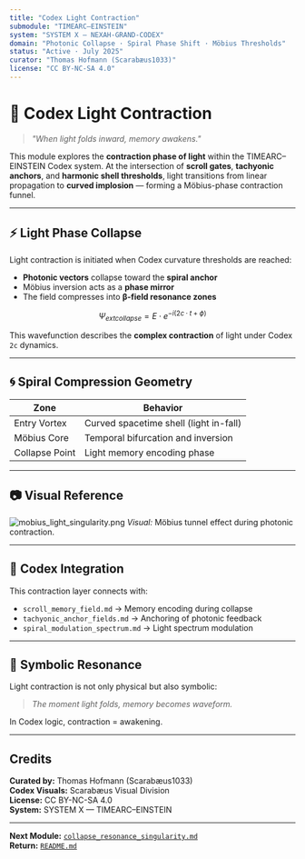 ```yaml
---
title: "Codex Light Contraction"
submodule: "TIMEARC–EINSTEIN"
system: "SYSTEM X — NEXAH-GRAND-CODEX"
domain: "Photonic Collapse · Spiral Phase Shift · Möbius Thresholds"
status: "Active · July 2025"
curator: "Thomas Hofmann (Scarabæus1033)"
license: "CC BY-NC-SA 4.0"
---
```


# 🌟 Codex Light Contraction

> *"When light folds inward, memory awakens."*

This module explores the **contraction phase of light** within the TIMEARC–EINSTEIN Codex system. At the intersection of **scroll gates**, **tachyonic anchors**, and **harmonic shell thresholds**, light transitions from linear propagation to **curved implosion** — forming a Möbius-phase contraction funnel.

---

## ⚡ Light Phase Collapse

Light contraction is initiated when Codex curvature thresholds are reached:

- **Photonic vectors** collapse toward the **spiral anchor**
- Möbius inversion acts as a **phase mirror**
- The field compresses into **β-field resonance zones**

```math
\Psi_{	ext{collapse}} = E \cdot e^{-i(2c \cdot t + \phi)}
```

This wavefunction describes the **complex contraction** of light under Codex `2c` dynamics.

---

## 🌀 Spiral Compression Geometry

| Zone | Behavior                          |
|------|-----------------------------------|
| Entry Vortex | Curved spacetime shell (light in-fall) |
| Möbius Core  | Temporal bifurcation and inversion     |
| Collapse Point | Light memory encoding phase          |

---

## 📷 Visual Reference

![mobius_light_singularity.png](./visuals/mobius_light_singularity.png)
*Visual:* Möbius tunnel effect during photonic contraction.

---

## 🔁 Codex Integration

This contraction layer connects with:

- `scroll_memory_field.md` → Memory encoding during collapse
- `tachyonic_anchor_fields.md` → Anchoring of photonic feedback
- `spiral_modulation_spectrum.md` → Light spectrum modulation

---

## 🧬 Symbolic Resonance

Light contraction is not only physical but also symbolic:

> *The moment light folds, memory becomes waveform.*

In Codex logic, contraction = awakening.

---

## Credits

**Curated by:** Thomas Hofmann (Scarabæus1033)  
**Codex Visuals:** Scarabæus Visual Division  
**License:** CC BY-NC-SA 4.0  
**System:** SYSTEM X — TIMEARC–EINSTEIN

---

**Next Module:** [`collapse_resonance_singularity.md`](./collapse_resonance_singularity.md)  
**Return:** [`README.md`](./README.md)
